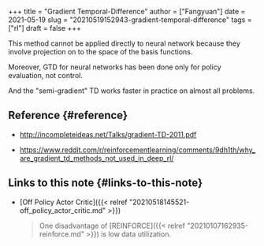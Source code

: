 +++
title = "Gradient Temporal-Difference"
author = ["Fangyuan"]
date = 2021-05-19
slug = "20210519152943-gradient-temporal-difference"
tags = ["rl"]
draft = false
+++

This method cannot be applied directly to neural network because they involve
projection on to the space of the basis functions.

Moreover, GTD for neural networks has been done only for policy evaluation,
not control.

And the "semi-gradient" TD works faster in practice on almost all problems.


## Reference {#reference}

-   <http://incompleteideas.net/Talks/gradient-TD-2011.pdf>

-   <https://www.reddit.com/r/reinforcementlearning/comments/9dh1th/why_are_gradient_td_methods_not_used_in_deep_rl/>


## Links to this note {#links-to-this-note}

-   [Off Policy Actor Critic]({{< relref "20210518145521-off_policy_actor_critic.md" >}})

    > One disadvantage of [REINFORCE]({{< relref "20210107162935-reinforce.md" >}}) is low data utilization.

